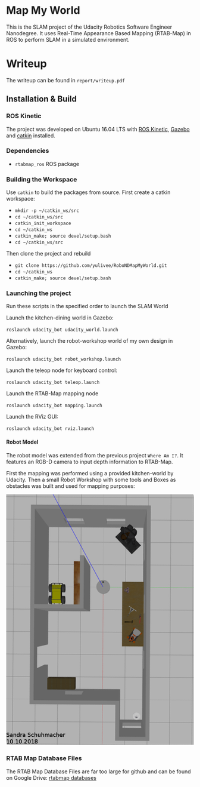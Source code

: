 # Map My World
This is the SLAM project of the Udacity Robotics Software Engineer Nanodegree. 
It uses Real-Time Appearance Based Mapping (RTAB-Map) in ROS to perform SLAM in a simulated environment. 

# Writeup
The writeup can be found in ``report/writeup.pdf``

## Installation & Build
### ROS Kinetic
The project was developed on Ubuntu 16.04 LTS with [ROS Kinetic](http://wiki.ros.org/kinetic), [Gazebo](http://gazebosim.org/) and [catkin](http://wiki.ros.org/catkin) installed.

### Dependencies
- ``rtabmap_ros`` ROS package

### Building the Workspace
Use ``catkin`` to build the packages from source. First create a catkin workspace:

- ``mkdir -p ~/catkin_ws/src``
- ``cd ~/catkin_ws/src``
- ``catkin_init_workspace``
- ``cd ~/catkin_ws``
- ``catkin_make; source devel/setup.bash``
- ``cd ~/catkin_ws/src``

Then clone the project and rebuild
- ``git clone https://github.com/yulivee/RoboNDMapMyWorld.git``
- ``cd ~/catkin_ws``
- ``catkin_make; source devel/setup.bash``


### Launching the project
Run these scripts in the specified order to launch the SLAM World

Launch the kitchen-dining world in Gazebo:

``roslaunch udacity_bot udacity_world.launch``

Alternatively, launch the robot-workshop world of my own design in Gazebo:

``roslaunch udacity_bot robot_workshop.launch``

Launch the teleop node for keyboard control:

``roslaunch udacity_bot teleop.launch``

Launch the RTAB-Map mapping node

``roslaunch udacity_bot mapping.launch``

Launch the RViz GUI:

``roslaunch udacity_bot rviz.launch``


#### Robot Model
The robot model was extended from the previous project ``Where Am I?``. 
It features an RGB-D camera to input depth information to RTAB-Map.

First the mapping was performed using a provided kitchen-world by Udacity. Then a small Robot Workshop with some tools
and Boxes as obstacles was built and used for mapping purposes:

![workshop_world](report/images/workshop-world.png)

### RTAB Map Database Files
The RTAB Map Database Files are far too large for github and can be found on Google Drive:
[rtabmap databases](https://drive.google.com/drive/folders/1TRlFdQ7RH5_eNYgxeBXV7xO3pfS_8Yoy?usp=sharing)
